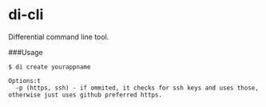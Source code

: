di-cli
======

Differential command line tool.


###Usage

    $ di create yourappname

    Options:t
      -p (https, ssh) - if ommited, it checks for ssh keys and uses those, otherwise just uses github preferred https.

